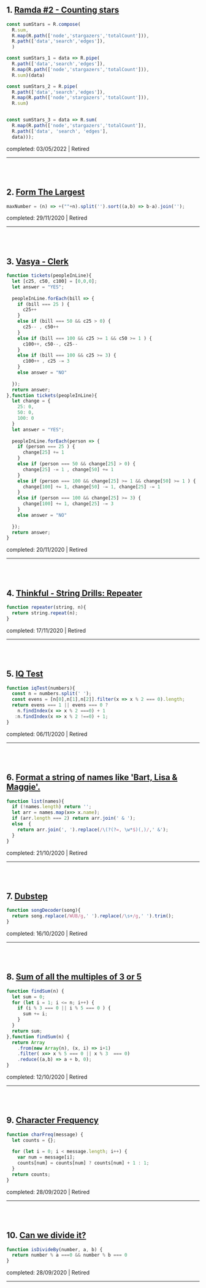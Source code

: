 ## 1. [Ramda #2 - Counting stars](https://www.codewars.com/kata/5a539360145c465f8b00030f)

```javascript
const sumStars = R.compose(
  R.sum,
  R.map(R.path(['node','stargazers','totalCount'])),
  R.path(['data','search','edges']),
  )

const sumStars_1 = data => R.pipe(
  R.path(['data','search','edges']),
  R.map(R.path(['node','stargazers','totalCount'])),
  R.sum)(data)

const sumStars_2 = R.pipe(
  R.path(['data','search','edges']),
  R.map(R.path(['node','stargazers','totalCount'])),
  R.sum)


const sumStars_3 = data => R.sum(
  R.map(R.path(['node','stargazers','totalCount']),
  R.path(['data', 'search', 'edges'], 
  data)));

```


completed: 03/05/2022 | Retired


------


<br>


<br>

## 2. [Form The Largest ](https://www.codewars.com/kata/5a4ea304b3bfa89a9900008e)

```javascript
maxNumber = (n) => +(""+n).split('').sort((a,b) => b-a).join('');
```


completed: 29/11/2020 | Retired


------


<br>


<br>

## 3. [Vasya - Clerk](https://www.codewars.com/kata/555615a77ebc7c2c8a0000b8)

```javascript
function tickets(peopleInLine){
  let [c25, c50, c100] = [0,0,0];
  let answer = "YES";
  
  peopleInLine.forEach(bill => {
    if (bill === 25 ) {
      c25++
    }
    else if (bill === 50 && c25 > 0) {
      c25-- , c50++
    }
    else if (bill === 100 && c25 >= 1 && c50 >= 1 ) {
      c100++, c50--, c25--
    }
    else if (bill === 100 && c25 >= 3) {
      c100++ , c25 -= 3
    }
    else answer = "NO"
  
  });
  return answer;
},function tickets(peopleInLine){
  let change = {
    25: 0,
    50: 0,
    100: 0
  }
  let answer = "YES";
  
  peopleInLine.forEach(person => {
    if (person === 25 ) {
      change[25] += 1
    }
    else if (person === 50 && change[25] > 0) {
      change[25] -= 1 , change[50] += 1
    }
    else if (person === 100 && change[25] >= 1 && change[50] >= 1 ) {
      change[100] += 1, change[50] -= 1, change[25] -= 1
    }
    else if (person === 100 && change[25] >= 3) {
      change[100] += 1, change[25] -= 3
    }
    else answer = "NO"
  
  });
  return answer;
}
```


completed: 20/11/2020 | Retired


------


<br>


<br>

## 4. [Thinkful - String Drills: Repeater](https://www.codewars.com/kata/585a1a227cb58d8d740001c3)

```javascript
function repeater(string, n){
  return string.repeat(n);
}
```


completed: 17/11/2020 | Retired


------


<br>


<br>

## 5. [IQ Test](https://www.codewars.com/kata/552c028c030765286c00007d)

```javascript
function iqTest(numbers){
  const n = numbers.split(' ');
  const evens = [n[0],n[1],n[2]].filter(x => x % 2 === 0).length;
  return evens === 1 || evens === 0 ?
    n.findIndex(x => x % 2 ===0) + 1
   :n.findIndex(x => x % 2 !==0) + 1;
}
```


completed: 06/11/2020 | Retired


------


<br>


<br>

## 6. [Format a string of names like 'Bart, Lisa & Maggie'.](https://www.codewars.com/kata/53368a47e38700bd8300030d)

```javascript
function list(names){
  if (!names.length) return '';
  let arr = names.map(x=> x.name);
  if (arr.length === 2) return arr.join(' & ');
  else  { 
    return arr.join(', ').replace(/\(?(?=, \w*$)(,)/,' &');
  }
}
```


completed: 21/10/2020 | Retired


------


<br>


<br>

## 7. [Dubstep](https://www.codewars.com/kata/551dc350bf4e526099000ae5)

```javascript
function songDecoder(song){
  return song.replace(/WUB/g,' ').replace(/\s+/g,' ').trim();
}
```


completed: 16/10/2020 | Retired


------


<br>


<br>

## 8. [Sum of all the multiples of 3 or 5](https://www.codewars.com/kata/57f36495c0bb25ecf50000e7)

```javascript
function findSum(n) {
  let sum = 0;
  for (let i = 1; i <= n; i++) {
    if (i % 3 === 0 || i % 5 === 0 ) {
      sum += i;
    }
  }
  return sum;
},function findSum(n) {
  return Array
    .from(new Array(n), (x, i) => i+1)
    .filter( x=> x % 5 === 0 || x % 3  === 0)
    .reduce((a,b) => a + b, 0);
}
```


completed: 12/10/2020 | Retired


------


<br>


<br>

## 9. [Character Frequency](https://www.codewars.com/kata/548ef5b7f33a646ea50000b2)

```javascript
function charFreq(message) {
  let counts = {};
  
  for (let i = 0; i < message.length; i++) {
    var num = message[i];
    counts[num] = counts[num] ? counts[num] + 1 : 1;
  }
  return counts;
}
```


completed: 28/09/2020 | Retired


------


<br>


<br>

## 10. [Can we divide it?](https://www.codewars.com/kata/5a2b703dc5e2845c0900005a)

```javascript
function isDivideBy(number, a, b) {
  return number % a ===0 && number % b === 0
}
```


completed: 28/09/2020 | Retired


------


<br>


<br>
